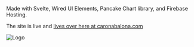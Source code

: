 
Made with Svelte, Wired UI Elements, Pancake Chart library, and Firebase Hosting.

The site is live and [lives over here at caronabalona.com](https://www.caronabalona.com)

![Logo](https://www.caronabalona.com/logo.png "This is the logo!")

